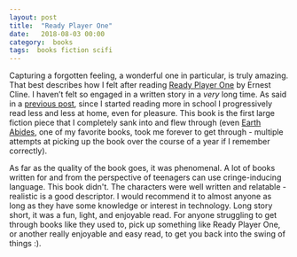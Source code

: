 ```yaml
---
layout: post
title:  "Ready Player One"
date:   2018-08-03 00:00
category:  books
tags:  books fiction scifi
---
```


Capturing a forgotten feeling, a wonderful one in particular, is truly amazing. That best describes how I felt after reading [Ready Player One](https://en.wikipedia.org/wiki/Ready_Player_One) by Ernest Cline. I haven’t felt so engaged in a written story in a *very* long time. As said in a [previous post](http://mattgray.net/books/2018/07/08/the-pearl.html), since I started reading more in school I progressively read less and less at home, even for pleasure. This book is the first large fiction piece that I completely sank into and flew through (even [Earth Abides](http://mattgray.net/books/2017/07/03/earth-abides.html), one of my favorite books, took me forever to get through - multiple attempts at picking up the book over the course of a year if I remember correctly). 

As far as the quality of the book goes, it was phenomenal. A lot of books written for and from the perspective of teenagers can use cringe-inducing language. This book didn't. The characters were well written and relatable - realistic is a good descriptor. I would recommend it to almost anyone as long as they have some knowledge or interest in technology. Long story short, it was a fun, light, and enjoyable read. For anyone struggling to get through books like they used to, pick up something like Ready Player One, or another really enjoyable and easy read, to get you back into the swing of things :).  
